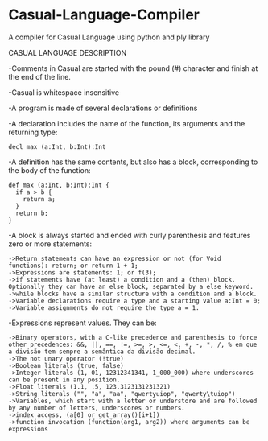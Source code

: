 # Casual-Language-Compiler
A compiler for Casual Language using python and ply library

CASUAL LANGUAGE DESCRIPTION

-Comments in Casual are started with the pound (#) character and finish at the end of the line.

-Casual is whitespace insensitive

-A program is made of several declarations or definitions

-A declaration includes the name of the function, its arguments and the returning type:

    decl max (a:Int, b:Int):Int

-A definition has the same contents, but also has a block, corresponding to the body of the function:

    def max (a:Int, b:Int):Int {
      if a > b {
        return a;
      }
      return b;
    }

-A block is always started and ended with curly parenthesis and features zero or more statements:

    ->Return statements can have an expression or not (for Void functions): return; or return 1 + 1;
    ->Expressions are statements: 1; or f(3);
    ->if statements have (at least) a condition and a (then) block. Optionally they can have an else block, separated by a else keyword.
    ->while blocks have a similar structure with a condition and a block.
    ->Variable declarations require a type and a starting value a:Int = 0;
    ->Variable assignments do not require the type a = 1.

-Expressions represent values. They can be:

    ->Binary operators, with a C-like precedence and parenthesis to force other precedences: &&, ||, ==, !=, >=, >, <=, <, +, -, *, /, % em que a divisão tem sempre a semântica da divisão decimal.
    ->The not unary operator (!true)
    ->Boolean literals (true, false)
    ->Integer literals (1, 01, 12312341341, 1_000_000) where underscores can be present in any position.
    ->Float literals (1.1, .5, 123.3123131231321)
    ->String literals ("", "a", "aa", "qwertyuiop", "qwerty\tuiop")
    ->Variables, which start with a letter or understore and are followed by any number of letters, underscores or numbers.
    ->index access, (a[0] or get_array()[i+1])
    ->function invocation (function(arg1, arg2)) where arguments can be expressions 
